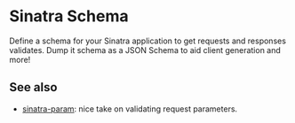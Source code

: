 # Sinatra Schema

Define a schema for your Sinatra application to get requests and responses validates. Dump it schema as a JSON Schema to aid client generation and more!

## See also

- [sinatra-param](https://github.com/mattt/sinatra-param): nice take on validating request parameters.
